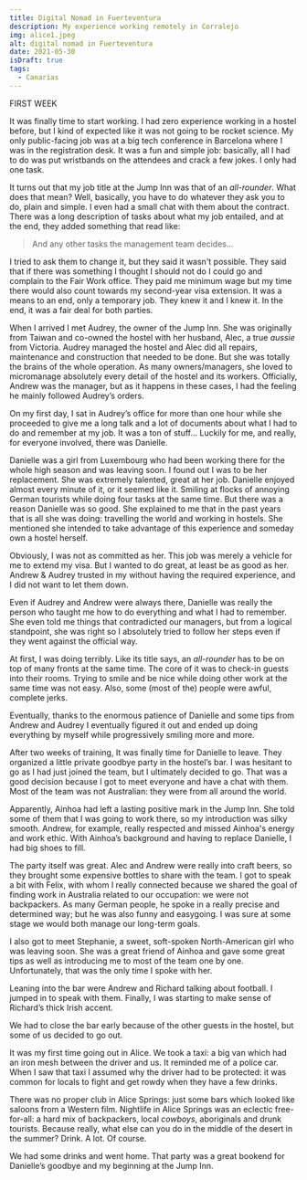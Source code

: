 ```yaml
---
title: Digital Nomad in Fuerteventura
description: My experience working remotely in Corralejo
img: alice1.jpeg
alt: digital nomad in Fuerteventura
date: 2021-05-30
isDraft: true
tags: 
  - Canarias
---
```


FIRST WEEK

It was finally time to start working. I had zero experience working in a hostel before, but I kind of expected like it was not going to be rocket science. My only public-facing job was at a big tech conference in Barcelona where I was in the registration desk. It was a fun and simple job: basically, all I had to do was put wristbands on the attendees and crack a few jokes. I only had one task.

It turns out that my job title at the Jump Inn was that of an *all-rounder*. What does that mean? Well, basically, you have to do whatever they ask you to do, plain and simple. I even had a small chat with them about the contract. There was a long description of tasks about what my job entailed, and at the end, they added something that read like:

> And any other tasks the management team decides...

I tried to ask them to change it, but they said it wasn't possible. They said that if there was something I thought I should not do I could go and complain to the Fair Work office. They paid me minimum wage but my time there would also count towards my second-year visa extension. It was a means to an end, only a temporary job. They knew it and I knew it. In the end, it was a fair deal for both parties.

When I arrived I met Audrey, the owner of the Jump Inn. She was originally from Taiwan and co-owned the hostel with her husband, Alec, a true *aussie* from Victoria. Audrey managed the hostel and Alec did all repairs, maintenance and construction that needed to be done. But she was totally the brains of the whole operation. As many owners/managers, she loved to micromanage absolutely every detail of the hostel and its workers. Officially, Andrew was the manager, but as it happens in these cases, I had the feeling he mainly followed Audrey’s orders. 

On my first day, I sat in Audrey’s office for more than one hour while she proceeded to give me a long talk and a lot of documents about what I had to do and remember at my job. It was a ton of stuff… Luckily for me, and really, for everyone involved, there was Danielle.

Danielle was a girl from Luxembourg who had been working there for the whole high season and was leaving soon. I found out I was to be her replacement. She was extremely talented, great at her job. Danielle enjoyed almost every minute of it, or it seemed like it. Smiling at flocks of annoying German tourists while doing four tasks at the same time. But there was a reason Danielle was so good. She explained to me that in the past years that is all she was doing: travelling the world and working in hostels. She mentioned she intended to take advantage of this experience and someday own a hostel herself. 

Obviously, I was not as committed as her. This job was merely a vehicle for me to extend my visa. But I wanted to do great, at least be as good as her. Andrew & Audrey trusted in my without having the required experience, and I did not want to let them down.

Even if Audrey and Andrew were always there, Danielle was really the person who taught me how to do everything and what I had to remember. She even told me things that contradicted our managers, but from a logical standpoint, she was right so I absolutely tried to follow her steps even if they went against the official way.

At first, I was doing terribly. Like its title says, an *all-rounder* has to be on top of many fronts at the same time. The core of it was to check-in guests into their rooms. Trying to smile and be nice while doing other work at the same time was not easy. Also, some (most of the) people were awful, complete jerks.

Eventually, thanks to the enormous patience of Danielle and some tips from Andrew and Audrey I eventually figured it out and ended up doing everything by myself while progressively smiling more and more.

After two weeks of training, It was finally time for Danielle to leave. They organized a little private goodbye party in the hostel’s bar. I was hesitant to go as I had just joined the team, but I ultimately decided to go. That was a good decision because I got to meet everyone and have a chat with them. Most of the team was not Australian: they were from all around the world.

Apparently, Ainhoa had left a lasting positive mark in the Jump Inn. She told some of them that I was going to work there, so my introduction was silky smooth. Andrew, for example, really respected and missed Ainhoa's energy and work ethic. With Ainhoa’s background and having to replace Danielle, I had big shoes to fill. 

The party itself was great. Alec and Andrew were really into craft beers, so they brought some expensive bottles to share with the team. I got to speak a bit with Felix, with whom I really connected because we shared the goal of finding work in Australia related to our occupation: we were not backpackers. As many German people, he spoke in a really precise and determined way; but he was also funny and easygoing. I was sure at some stage we would both manage our long-term goals.

I also got to meet Stephanie, a sweet, soft-spoken North-American girl who was leaving soon. She was a great friend of Ainhoa and gave some great tips as well as introducing me to most of the team one by one. Unfortunately, that was the only time I spoke with her.

Leaning into the bar were Andrew and Richard talking about football. I jumped in to speak with them. Finally, I was starting to make sense of Richard’s thick Irish accent.

We had to close the bar early because of the other guests in the hostel, but some of us decided to go out. 

It was my first time going out in Alice. We took a taxi: a big van which had an iron mesh between the driver and us. It reminded me of a police car. When I saw that taxi I assumed why the driver had to be protected: it was common for locals to fight and get rowdy when they have a few drinks.

There was no proper club in Alice Springs: just some bars which looked like saloons from a Western film. Nightlife in Alice Springs was an eclectic free-for-all: a hard mix of backpackers, local *cowboys*, aboriginals and drunk tourists. Because really, what else can you do in the middle of the desert in the summer? Drink. A lot. Of course.

We had some drinks and went home. That party was a great bookend for Danielle’s goodbye and my beginning at the Jump Inn.
